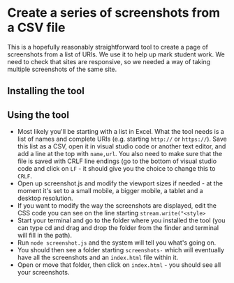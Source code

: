 # Create a series of screenshots from a CSV file

This is a hopefully reasonably straightforward tool to create a page of screenshots from a list of URIs. We use it to help up mark student work. We need to check that sites are responsive, so we needed a way of taking multiple screenshots of the same site.

## Installing the tool


## Using the tool
* Most likely you'll be starting with a list in Excel. What the tool needs is a list of names and complete URIs (e.g. starting `http://` or `https://`). Save this list as a CSV, open it in visual studio code or another text editor, and add a line at the top with `name,url`. You also need to make sure that the file is saved with CRLF line endings (go to the bottom of visual studio code and click on `LF` - it should give you the choice to change this to `CRLF`.
* Open up screenshot.js and modify the viewport sizes if needed - at the moment it's set to a small mobile, a bigger mobile, a tablet and a desktop resolution.
* If you want to modify the way the screenshots are displayed, edit the CSS code you can see on the line starting `stream.write("<style>`
* Start your terminal and go to the folder where you installed the tool (you can type cd and drag and drop the folder from the finder and terminal will fill in the path).
* Run `node screenshot.js` and the system will tell you what's going on.
* You should then see a folder starting `screenshots-` which will eventually have all the screenshots and an `index.html` file within it.
* Open or move that folder, then click on `index.html` - you should see all your screenshots.
